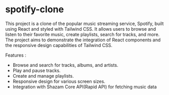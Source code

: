 # spotify-clone
This project is a clone of the popular music streaming service, Spotify, built using React and styled with Tailwind CSS. It allows users to browse and listen to their favorite music, create playlists, search for tracks, and more. The project aims to demonstrate the integration of React components and the responsive design capabilities of Tailwind CSS.

Features :
* Browse and search for tracks, albums, and artists.
* Play and pause tracks.
* Create and manage playlists.
* Responsive design for various screen sizes.
* Integration with Shazam Core API(Rapid API) for fetching music data

